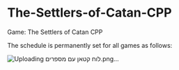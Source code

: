 # The-Settlers-of-Catan-CPP
Game: The Settlers of Catan CPP

The schedule is permanently set for all games as follows:





![Uploading לוח קטאן עם מספרים.png…]()
